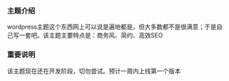 ### 主题介绍
wordpress主题这个东西网上可以说是遍地都是，但大多数都不是很满意；于是自己写一套吧。该主题主要特点是：商务风、简约、高效SEO

### 重要说明
该主题现在还在开发阶段，切勿尝试。预计一周内上线第一个版本